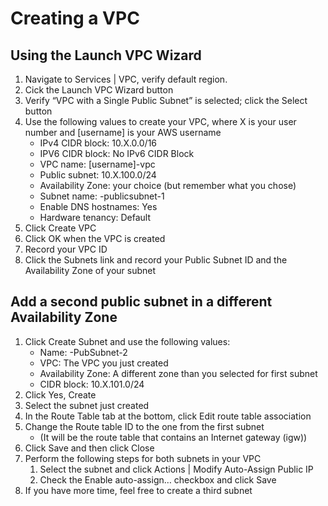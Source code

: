 # Creating a VPC
## Using the Launch VPC Wizard
1. Navigate to Services | VPC, verify default region.
2. Cick the Launch VPC Wizard button
3. Verify “VPC with a Single Public Subnet” is selected; click the Select button
4. Use the following values to create your VPC, where X is your user number and [username] is your AWS username
   - IPv4 CIDR block: 10.X.0.0/16
   - IPV6 CIDR block: No IPv6 CIDR Block
   - VPC name: [username]-vpc
   - Public subnet: 10.X.100.0/24
   - Availability Zone: your choice (but remember what you chose)
   - Subnet name: <username>-publicsubnet-1
   - Enable DNS hostnames: Yes
   - Hardware tenancy: Default
5. Click Create VPC
6. Click OK when the VPC is created
7. Record your VPC ID
8. Click the Subnets link and record your Public Subnet ID and the Availability Zone of your subnet
## Add a second public subnet in a different Availability Zone
1. Click Create Subnet and use the following values:
   - Name: <username>-PubSubnet-2
   - VPC: The VPC you just created
   - Availability Zone: A different zone than you selected for first subnet
   - CIDR block: 10.X.101.0/24
2. Click Yes, Create
3. Select the subnet just created
4. In the Route Table tab at the bottom, click Edit route table association
5. Change the Route table ID to the one from the first subnet
   - (It will be the route table that contains an Internet gateway (igw))
6. Click Save and then click Close
7. Perform the following steps for both subnets in your VPC
   1. Select the subnet and click Actions | Modify Auto-Assign Public IP
   2. Check the Enable auto-assign… checkbox and click Save
8. If you have more time, feel free to create a third subnet
